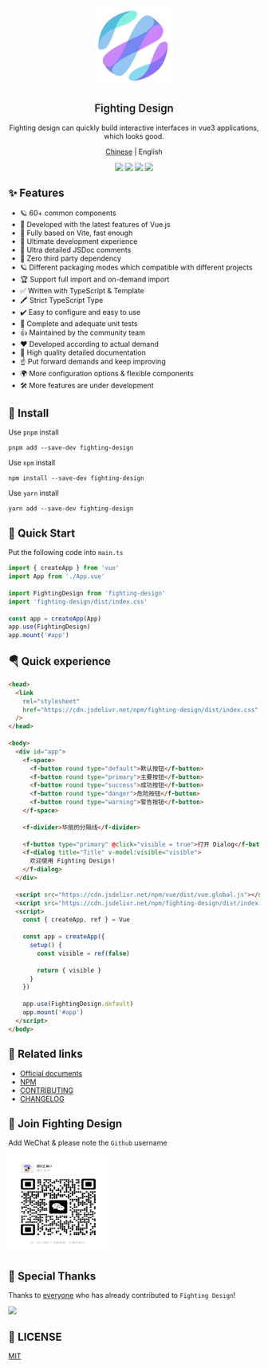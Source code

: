 <p align="center">
  <img height="160px" src="https://raw.githubusercontent.com/Tyh2001/images/4ad62a8f00aa2473deca61598f307430d8d4a4cf/fighting-design/FightingDesign.svg">
  <h2 align="center" style="font-weight: 600">Fighting Design</h2>
</p>

<p align="center">
  Fighting design can quickly build interactive interfaces in vue3 applications, which looks good.
</p>

<p align="center">
  <a href="https://github.com/FightingDesign/fighting-design/blob/master/README.zh-CN.md">Chinese</a> | English 
</p>

<p align="center">
  <a href="https://github.com/FightingDesign/fighting-design/stargazers"><img src="https://img.shields.io/github/stars/FightingDesign/fighting-design" /></a>
  <a href="https://www.npmjs.com/package/fighting-design"><img src="https://badgen.net/npm/v/fighting-design" /></a>
  <a href="https://fighting.tianyuhao.cn"><img src="https://img.shields.io/badge/Fighting%20Design-Docs-blue" /></a>
  <a href="https://github.com/FightingDesign/fighting-design/blob/master/CHANGELOG.md"><img src="https://img.shields.io/badge/Fighting%20Design-CHANGELOG-blue" /></a>
</p>

## ✨ Features

- 🪐 60+ common components
- 💪 Developed with the latest features of Vue.js
- 🐆 Fully based on Vite, fast enough
- 🤟 Ultimate development experience
- 🥇 Ultra detailed JSDoc comments
- 🦩 Zero third party dependency
- 🪐 Different packaging modes which compatible with different projects
- 🏆 Support full import and on-demand import
- ✅ Written with TypeScript & Template
- 🖍️ Strict TypeScript Type
- ✔️ Easy to configure and easy to use
- 🚩 Complete and adequate unit tests
- 👍 Maintained by the community team
- ❤️ Developed according to actual demand
- 📃 High quality detailed documentation
- ☝️ Put forward demands and keep improving
- 🌍 More configuration options & flexible components
- 🛠 More features are under development

## 🔑 Install

Use `pnpm` install

```shell
pnpm add --save-dev fighting-design
```

Use `npm` install

```shell
npm install --save-dev fighting-design
```

Use `yarn` install

```shell
yarn add --save-dev fighting-design
```

## 🎉 Quick Start

Put the following code into `main.ts`

```ts
import { createApp } from 'vue'
import App from './App.vue'

import FightingDesign from 'fighting-design'
import 'fighting-design/dist/index.css'

const app = createApp(App)
app.use(FightingDesign)
app.mount('#app')
```

## 🪂 Quick experience

```html
<head>
  <link
    rel="stylesheet"
    href="https://cdn.jsdelivr.net/npm/fighting-design/dist/index.css"
  />
</head>

<body>
  <div id="app">
    <f-space>
      <f-button round type="default">默认按钮</f-button>
      <f-button round type="primary">主要按钮</f-button>
      <f-button round type="success">成功按钮</f-button>
      <f-button round type="danger">危险按钮</f-button>
      <f-button round type="warning">警告按钮</f-button>
    </f-space>

    <f-divider>华丽的分隔线</f-divider>

    <f-button type="primary" @click="visible = true">打开 Dialog</f-button>
    <f-dialog title="Title" v-model:visible="visible">
      欢迎使用 Fighting Design！
    </f-dialog>
  </div>

  <script src="https://cdn.jsdelivr.net/npm/vue/dist/vue.global.js"></script>
  <script src="https://cdn.jsdelivr.net/npm/fighting-design/dist/index.umd.js"></script>
  <script>
    const { createApp, ref } = Vue

    const app = createApp({
      setup() {
        const visible = ref(false)

        return { visible }
      }
    })

    app.use(FightingDesign.default)
    app.mount('#app')
  </script>
</body>
```

## 🐳 Related links

- [Official documents](https://fighting.tianyuhao.cn)
- [NPM](https://www.npmjs.com/package/fighting-design)
- [CONTRIBUTING](https://github.com/FightingDesign/fighting-design/blob/master/CONTRIBUTING.md)
- [CHANGELOG](https://github.com/FightingDesign/fighting-design/blob/master/CHANGELOG.md)

## 🌈 Join Fighting Design

Add WeChat & please note the `Github` username

<img width="200" height="200" src="https://raw.githubusercontent.com/Tyh2001/images/master/my/we-chat-2.jpg" >

## 💌 Special Thanks

Thanks to [everyone](https://github.com/FightingDesign/fighting-design/graphs/contributors) who has already contributed to `Fighting Design`!

<a href="https://github.com/FightingDesign/fighting-design/graphs/contributors">
  <img src="https://contrib.rocks/image?repo=FightingDesign/fighting-design" />
</a>

## 💬 LICENSE

[MIT](https://github.com/FightingDesign/fighting-design/blob/master/LICENSE)
